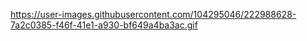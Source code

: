 https://user-images.githubusercontent.com/104295046/222988628-7a2c0385-f46f-41e1-a930-bf649a4ba3ac.gif
